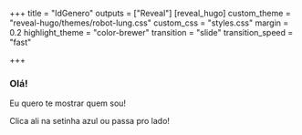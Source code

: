 +++
title = "IdGenero"
outputs = ["Reveal"]
[reveal_hugo]
custom_theme = "reveal-hugo/themes/robot-lung.css"
custom_css = "styles.css"
margin = 0.2
highlight_theme = "color-brewer"
transition = "slide"
transition_speed = "fast"

+++

### Olá!

Eu quero te mostrar quem sou!


Clica ali na setinha azul ou passa pro lado!  
